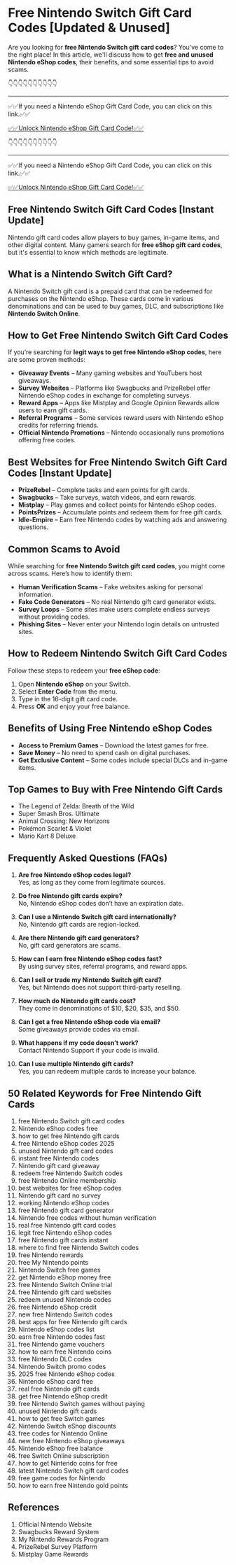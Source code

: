 # Free Nintendo Switch Gift Card Codes [Updated & Unused]

Are you looking for **free Nintendo Switch gift card codes**? You've come to the right place! In this article, we'll discuss how to get **free and unused Nintendo eShop codes**, their benefits, and some essential tips to avoid scams.

👇👇👇👇👇👇👇👇👇👇

---

✅✅If you need a Nintendo eShop Gift Card Code, you can click on this link.✅✅

[✅✅Unlock  Nintendo eShop Gift Card Code!✅✅ ](https://therewardgate.com/free-nintendo-eShop/)

👇👇👇👇👇👇👇👇👇👇

---

✅✅If you need a Nintendo eShop Gift Card Code, you can click on this link.✅✅

[✅✅Unlock  Nintendo eShop Gift Card Code!✅✅ ](https://therewardgate.com/free-nintendo-eShop/)

## Free Nintendo Switch Gift Card Codes [Instant Update]

Nintendo gift card codes allow players to buy games, in-game items, and other digital content. Many gamers search for **free eShop gift card codes**, but it's essential to know which methods are legitimate.

## What is a Nintendo Switch Gift Card?

A Nintendo Switch gift card is a prepaid card that can be redeemed for purchases on the Nintendo eShop. These cards come in various denominations and can be used to buy games, DLC, and subscriptions like **Nintendo Switch Online**.

## How to Get Free Nintendo Switch Gift Card Codes

If you’re searching for **legit ways to get free Nintendo eShop codes**, here are some proven methods:

- **Giveaway Events** – Many gaming websites and YouTubers host giveaways.
- **Survey Websites** – Platforms like Swagbucks and PrizeRebel offer Nintendo eShop codes in exchange for completing surveys.
- **Reward Apps** – Apps like Mistplay and Google Opinion Rewards allow users to earn gift cards.
- **Referral Programs** – Some services reward users with Nintendo eShop credits for referring friends.
- **Official Nintendo Promotions** – Nintendo occasionally runs promotions offering free codes.

## Best Websites for Free Nintendo Switch Gift Card Codes [Instant Update]

- **PrizeRebel** – Complete tasks and earn points for gift cards.
- **Swagbucks** – Take surveys, watch videos, and earn rewards.
- **Mistplay** – Play games and collect points for Nintendo eShop codes.
- **PointsPrizes** – Accumulate points and redeem them for free gift cards.
- **Idle-Empire** – Earn free Nintendo codes by watching ads and answering questions.

## Common Scams to Avoid

While searching for **free Nintendo Switch gift card codes**, you might come across scams. Here’s how to identify them:

- **Human Verification Scams** – Fake websites asking for personal information.
- **Fake Code Generators** – No real Nintendo gift card generator exists.
- **Survey Loops** – Some sites make users complete endless surveys without providing codes.
- **Phishing Sites** – Never enter your Nintendo login details on untrusted sites.

## How to Redeem Nintendo Switch Gift Card Codes

Follow these steps to redeem your **free eShop code**:

1. Open **Nintendo eShop** on your Switch.
2. Select **Enter Code** from the menu.
3. Type in the 16-digit gift card code.
4. Press **OK** and enjoy your free balance.

## Benefits of Using Free Nintendo eShop Codes

- **Access to Premium Games** – Download the latest games for free.
- **Save Money** – No need to spend cash on digital purchases.
- **Get Exclusive Content** – Some codes include special DLCs and in-game items.

## Top Games to Buy with Free Nintendo Gift Cards

- The Legend of Zelda: Breath of the Wild
- Super Smash Bros. Ultimate
- Animal Crossing: New Horizons
- Pokémon Scarlet & Violet
- Mario Kart 8 Deluxe

## Frequently Asked Questions (FAQs)

1. **Are free Nintendo eShop codes legal?**  
   Yes, as long as they come from legitimate sources.

2. **Do free Nintendo gift cards expire?**  
   No, Nintendo eShop codes don’t have an expiration date.

3. **Can I use a Nintendo Switch gift card internationally?**  
   No, Nintendo gift cards are region-locked.

4. **Are there Nintendo gift card generators?**  
   No, gift card generators are scams.

5. **How can I earn free Nintendo eShop codes fast?**  
   By using survey sites, referral programs, and reward apps.

6. **Can I sell or trade my Nintendo Switch gift card?**  
   Yes, but Nintendo does not support third-party reselling.

7. **How much do Nintendo gift cards cost?**  
   They come in denominations of $10, $20, $35, and $50.

8. **Can I get a free Nintendo eShop code via email?**  
   Some giveaways provide codes via email.

9. **What happens if my code doesn’t work?**  
   Contact Nintendo Support if your code is invalid.

10. **Can I use multiple Nintendo gift cards?**  
    Yes, you can redeem multiple cards to increase your balance.

## 50 Related Keywords for Free Nintendo Gift Cards

1. free Nintendo Switch gift card codes  
2. Nintendo eShop codes free  
3. how to get free Nintendo gift cards  
4. free Nintendo eShop codes 2025  
5. unused Nintendo gift card codes  
6. instant free Nintendo codes  
7. Nintendo gift card giveaway  
8. redeem free Nintendo Switch codes  
9. free Nintendo Online membership  
10. best websites for free eShop codes  
11. Nintendo gift card no survey  
12. working Nintendo eShop codes  
13. free Nintendo gift card generator  
14. Nintendo free codes without human verification  
15. real free Nintendo gift card codes  
16. legit free Nintendo eShop codes  
17. free Nintendo gift cards instant  
18. where to find free Nintendo Switch codes  
19. free Nintendo rewards  
20. free My Nintendo points  
21. Nintendo Switch free games  
22. get Nintendo eShop money free  
23. free Nintendo Switch Online trial  
24. free Nintendo gift card websites  
25. redeem unused Nintendo codes  
26. free Nintendo eShop credit  
27. new free Nintendo Switch codes  
28. best apps for free Nintendo gift cards  
29. Nintendo eShop codes list  
30. earn free Nintendo codes fast  
31. free Nintendo game vouchers  
32. how to earn free Nintendo coins  
33. free Nintendo DLC codes  
34. Nintendo Switch promo codes  
35. 2025 free Nintendo eShop codes  
36. Nintendo eShop card free  
37. real free Nintendo gift cards  
38. get free Nintendo eShop credit  
39. free Nintendo Switch games without paying  
40. unused Nintendo gift cards  
41. how to get free Switch games  
42. Nintendo Switch eShop discounts  
43. free codes for Nintendo Online  
44. new free Nintendo eShop giveaways  
45. Nintendo eShop free balance  
46. free Switch Online subscription  
47. how to get Nintendo coins for free  
48. latest Nintendo Switch gift card codes  
49. free game codes for Nintendo  
50. how to earn free Nintendo gold points  

## References

1. Official Nintendo Website  
2. Swagbucks Reward System  
3. My Nintendo Rewards Program  
4. PrizeRebel Survey Platform  
5. Mistplay Game Rewards  

